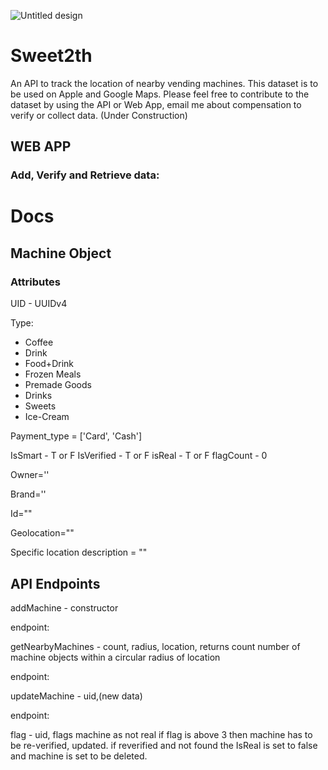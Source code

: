 
![Untitled design](https://user-images.githubusercontent.com/27149047/174463403-2696e8d8-7c5b-4bb8-ab26-a7b84a664eaf.png)

# Sweet2th
An API to track the location of nearby vending machines. This dataset is to be used on Apple and Google Maps. Please feel free to contribute to the dataset by using the API or Web App, email me about compensation to verify or collect data. (Under Construction)


## WEB APP


### Add, Verify and Retrieve data: 

# Docs

## Machine Object

### Attributes

UID - UUIDv4

Type:
- Coffee
- Drink
- Food+Drink
- Frozen Meals
- Premade Goods
- Drinks
- Sweets
- Ice-Cream

Payment_type = ['Card', 'Cash']

IsSmart - T or F
IsVerified - T or F
isReal - T or F
flagCount - 0

Owner=''

Brand=''

Id=""

Geolocation=""

Specific location description = ""

## API Endpoints

addMachine - constructor

endpoint:

getNearbyMachines - count, radius, location, returns count number of machine objects within a circular radius of location

endpoint:

updateMachine - uid,(new data)

endpoint:

flag - uid, flags machine as not real if flag is above 3 then machine has to be re-verified, updated. if reverified and not found the IsReal is set to false and machine is set to be deleted. 


